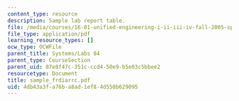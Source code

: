 ```yaml
---
content_type: resource
description: Sample lab report table.
file: /media/courses/16-01-unified-engineering-i-ii-iii-iv-fall-2005-spring-2006/4db43a3fa76ba8ad1ef84d550b629095_sample_frdiarrc.pdf
file_type: application/pdf
learning_resource_types: []
ocw_type: OCWFile
parent_title: Systems/Labs 04
parent_type: CourseSection
parent_uid: 87e8f47c-351c-ccd4-50e9-b5e03c5bbee2
resourcetype: Document
title: sample_frdiarrc.pdf
uid: 4db43a3f-a76b-a8ad-1ef8-4d550b629095
---
```

